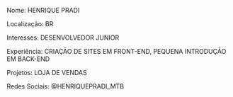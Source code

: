 Nome: HENRIQUE PRADI

Localização: BR

Interesses: DESENVOLVEDOR JUNIOR

Experiência: CRIAÇÃO DE SITES EM FRONT-END, PEQUENA INTRODUÇÃO EM BACK-END

Projetos: LOJA DE VENDAS

Redes Sociais: @HENRIQUEPRADI_MTB
